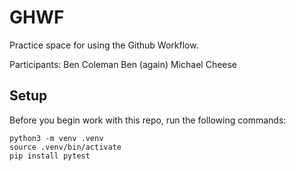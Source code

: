 
# GHWF

Practice space for using the Github Workflow.

Participants:
Ben Coleman
Ben (again)
Michael Cheese

## Setup

Before you begin work with this repo, run the following commands:

```
python3 -m venv .venv
source .venv/bin/activate
pip install pytest
```

